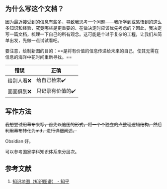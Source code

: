 

## 为什么写这个文档？

因为最近接受到的信息有些多，导致我思考一个问题——我所学到或感悟到的这么多知识和经验，究竟哪些是更重要的、在做决定时应该优先考虑的？因此，我决定写一篇文档，梳理一下自己的所有观念。这可能是个过于复杂的工程，让我们从简单出发，先做一点试试看吧。

要注意，绘制新图的目的：==是将有价值的信息传递给未来的自己，使其无需在信息的海洋中花时间重新寻找。==

错误| 正确
---| ---|
给别人看❌|给自己检索✔️
面面俱到❌|只记录有价值的✔️


## 写作方法

~~我想尝试用幕布来写，首先以脑图的形式，将一个个独立的点整理逻辑结构，然后利用幕布转化为md，进行详细阐述。~~

Obsidian 好。

可以参考国家学科知识体系来分层次。

## 参考文献

1. [知识地图（知识图谱） - 知乎](https://zhuanlan.zhihu.com/p/107765881)